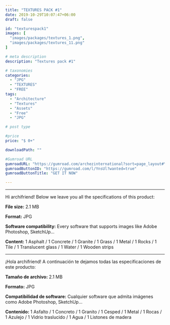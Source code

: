 ```yaml
---
title: "TEXTURES PACK #1"
date: 2019-10-29T10:07:47+06:00
draft: false

id: "texturespack1"
images: [
  "images/packages/textures_1.png",
  "images/packages/textures_11.png"
]

# meta description
description: "Textures pack #1"

# taxonomies
categories:
  - "JPG"
  - "TEXTURES"
  - "FREE"
tags:
  - "Architecture"
  - "Textures"
  - "Assets"
  - "Free"
  - "JPG"

# post type

#price
price: "$ 0+"

downloadPath: ""

#Gumroad URL
gumroadURL: "https://gumroad.com/archezinternational?sort=page_layout#YnsUl"
gumroadButtonID: "https://gumroad.com/l/YnsUl?wanted=true"
gumroadButtonTitle: "GET IT NOW"

---
```


___

Hi archifriend! Below we leave you all the specifications of this product:

**File size:** 2.1 MB

**Format:** JPG

**Software compatibility:** Every software that supports images like Adobe Photoshop, SketchUp...

**Content:** 1 Asphalt / 1 Concrete / 1 Granite / 1 Grass / 1 Metal / 1 Rocks / 1 Tile / 1 Translucent glass / 1 Water / 1 Wooden strips

_____

¡Hola archifriend! A continuación te dejamos todas las especificaciones de este producto:

**Tamaño de archivo:** 2.1 MB

**Formato:** JPG

**Compatibilidad de software:** Cualquier software que admita imágenes como Adobe Photoshop, SketchUp...

**Contenido:** 1 Asfalto / 1 Concreto / 1 Granito / 1 Cesped / 1 Metal / 1 Rocas / 1 Azulejo / 1 Vidrio traslucido / 1 Agua / 1 Listones de madera